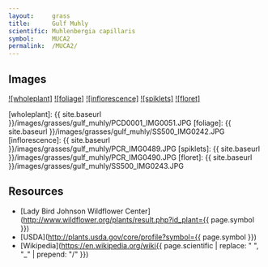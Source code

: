 ```yaml
---
layout:     grass
title:      Gulf Muhly
scientific: Muhlenbergia capillaris
symbol:     MUCA2
permalink:  /MUCA2/
---
```


## Images

[![wholeplant]][lbj_MUCA2_wholeplant]
[![foliage]][lbj_MUCA2_foliage]
[![inflorescence]][lbj_MUCA2_inflorescence]
[![spiklets]][lbj_MUCA2_spiklets]
[![floret]][lbj_MUCA2_floret]

[wholeplant]: {{ site.baseurl }}/images/grasses/gulf_muhly/PCD0001_IMG0051.JPG
[foliage]: {{ site.baseurl }}/images/grasses/gulf_muhly/SS500_IMG0242.JPG
[inflorescence]: {{ site.baseurl }}/images/grasses/gulf_muhly/PCR_IMG0489.JPG
[spiklets]: {{ site.baseurl }}/images/grasses/gulf_muhly/PCR_IMG0490.JPG
[floret]: {{ site.baseurl }}/images/grasses/gulf_muhly/SS500_IMG0243.JPG

[lbj_MUCA2_wholeplant]: http://www.wildflower.org/gallery/result.php?id_image=63 "Wildflower Center Staff, Lady Bird Johnson Wildflower Center"
[lbj_MUCA2_foliage]: http://www.wildflower.org/gallery/result.php?id_image=28072 "Sam Strickland, Lady Bird Johnson Wildflower Center"
[lbj_MUCA2_inflorescence]: http://www.wildflower.org/gallery/result.php?id_image=46906 "Peggy Romfh, Lady Bird Johnson Wildflower Center"
[lbj_MUCA2_spiklets]: http://www.wildflower.org/gallery/result.php?id_image=46907 "Peggy Romfh, Lady Bird Johnson Wildflower Center"
[lbj_MUCA2_floret]: http://www.wildflower.org/gallery/result.php?id_image=28073 "Sam Strickland, Lady Bird Johnson Wildflower Center"


## Resources

* [Lady Bird Johnson Wildflower Center](http://www.wildflower.org/plants/result.php?id_plant={{ page.symbol }})
* [USDA](http://plants.usda.gov/core/profile?symbol={{ page.symbol }})
* [Wikipedia](https://en.wikipedia.org/wiki{{ page.scientific | replace: " ", "_"  | prepend: "/" }})

